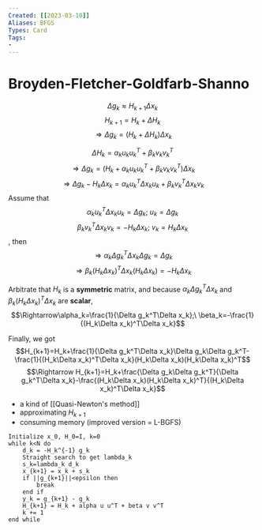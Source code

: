 ```yaml
---
Created: [[2023-03-10]]
Aliases: BFGS
Types: Card
Tags: 
- 
---
```

# Broyden-Fletcher-Goldfarb-Shanno
$$\Delta g_k\approx H_{k+1}\Delta x_k$$
$$H_{k+1}=H_k+\Delta H_k$$
$$\Rightarrow\Delta g_k=(H_k+\Delta H_k)\Delta x_k$$

$$\Delta H_k=\alpha_ku_ku_k^T+\beta_kv_kv_k^T$$
$$\Rightarrow \Delta g_k=(H_k+\alpha_ku_ku_k^T+\beta_kv_kv_k^T)\Delta x_k$$
$$\Rightarrow \Delta g_k-H_k\Delta x_k=\alpha_ku_k^T\Delta x_ku_k+\beta_kv_k^T\Delta x_kv_k$$
Assume that
$$\alpha_ku_k^T\Delta x_ku_k=\Delta g_k;\ u_k=\Delta g_k$$
$$\beta_kv_k^T\Delta x_kv_k=-H_k\Delta x_k;\ v_k=H_k\Delta x_k$$
, then
$$\Rightarrow \alpha_k\Delta g_k^T\Delta x_k\Delta g_k=\Delta g_k$$
$$\Rightarrow\beta_k(H_k\Delta x_k)^T\Delta x_k(H_k\Delta x_k)=-H_k\Delta x_k$$

Arbitrate that $H_k$ is a **symmetric** matrix, and because $\alpha_k\Delta g_k^T\Delta x_k$ and $\beta_k(H_k\Delta x_k)^T\Delta x_k$ are **scalar**, 
$$\Rightarrow\alpha_k=\frac{1}{\Delta g_k^T\Delta x_k};\ \beta_k=-\frac{1}{(H_k\Delta x_k)^T\Delta x_k}$$

Finally, we got
$$H_{k+1}=H_k+\frac{1}{\Delta g_k^T\Delta x_k}\Delta g_k\Delta g_k^T-\frac{1}{(H_k\Delta x_k)^T\Delta x_k}(H_k\Delta x_k)(H_k\Delta x_k)^T$$
$$\Rightarrow H_{k+1}=H_k+\frac{\Delta g_k\Delta g_k^T}{\Delta g_k^T\Delta x_k}-\frac{(H_k\Delta x_k)(H_k\Delta x_k)^T}{(H_k\Delta x_k)^T\Delta x_k}$$
- a kind of [[Quasi-Newton's method]]
- approximating $H_{k+1}$
- consuming memory (improved version = L-BGFS)
```Pseudocode
Initialize x_0, H_0=I, k=0
while k<N do
	d_k = -H_k^{-1} g_k
	Straight search to get lambda_k
	s_k=lambda_k d_k
	x_{k+1} = x_k + s_k
	if ||g_{k+1}||<epsilon then
		break
	end if
	y_k = g_{k+1} - g_k
	H_{k+1} = H_k + alpha u u^T + beta v v^T
	k += 1
end while
```
